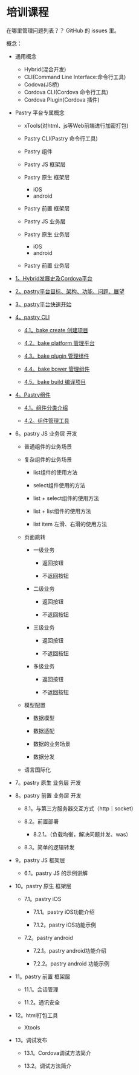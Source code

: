 # 培训课程

在哪里管理问题列表？？
GitHub 的 issues 里。

概念：

* 通用概念
    * Hybrid(混合开发)
    * CLI(Command Line Interface:命令行工具)
    * Codova(JS桥)
    * Cordova CLI(Cordova 命令行工具)
    * Cordova Plugin(Cordova 插件)
* Pastry 平台专属概念
    * xTools(对html、js等Web前端进行加密打包)
    * Pastry CLI(Pastry 命令行工具)
    * Pastry 组件
    
    * Pastry JS 框架层
    * Pastry 原生 框架层
        * iOS
        * android
    * Pastry 前置 框架层
    
    * Pastry JS 业务层
    * Pastry 原生 业务层
        * iOS
        * android
    * Pastry 前置 业务层

* [1。Hybrid发展史及Cordova平台][md_hybrid]

[md_hybrid]: ./hybrid.md

* [2。pastry平台目标、架构、功能、问题、展望][md_abstract]

[md_abstract]: ./abstract/abstract.md

* [3。pastry平台快速开始][md_quickstart]

[md_quickstart]: ./index.md

* [4。pastry CLI][md_pastry-cli]

    * [4.1。bake create 创建项目][md_pastry-cli]
    
    * [4.2。bake platform 管理平台][md_pastry-cli]
    
    * [4.3。bake plugin 管理组件][md_pastry-cli]
    
    * [4.4。bake bower 管理组件][md_pastry-cli]
    
    * [4.5。bake build 编译项目][md_pastry-cli]
        
[md_pastry-cli]:./pastry-cli/bake.md

* [4。Pastry组件][md_plugin]
        
    * [4.1。组件分类介绍][md_plugin]
    
    * [4.2。组件管理工具][md_plugin]

[md_plugin]: ../plugins/plugins.md

* 6。pastry JS 业务层 开发
    
    * 普通组件的业务场景
    
    * 复杂组件的业务场景
    
        * list组件的使用方法
        
        * select组件使用的方法
        
        * list + select组件的使用方法
        
        * list + list组件的使用方法
    
        * list item 左滑、右滑的使用方法  
    
    * 页面跳转
        
        * 一级业务
            
            * 返回按钮

            * 不返回按钮 
        
        * 二级业务
            
            * 返回按钮

            * 不返回按钮 
        
        * 三级业务
            
            * 返回按钮

            * 不返回按钮 
        
        * 多级业务 
            
            * 返回按钮

            * 不返回按钮 
      
    * 模型配置
      
        * 数据模型
        
        * 数据适配
        
        * 数据的业务场景
    
        * 数据分发
    
    * 语言国际化

* 7。pastry 原生 业务层 开发

* 8。pastry 前置 业务层 开发
    
    * 8.1。与第三方服务器交互方式（http｜socket）
    
    * 8.2。前置部署
    
        * 8.2.1。（负载均衡，解决问题并发、was）
    
    * 8.3。简单的逻辑转发
     

* 9。pastry JS 框架层

    * 6.1。pastry JS 的示例讲解

* 10。pastry 原生 框架层
    
    * 7.1。pastry iOS  
    
        * 7.1.1。pastry iOS功能介绍 
    
        * 7.1.2。pastry iOS功能示例

    * 7.2。pastry android
    
        * 7.2.1。pastry android功能介绍
    
        * 7.2.2。pastry android 功能示例

* 11。pastry 前置 框架层
    
    * 11.1。会话管理
    
    * 11.2。通讯安全

* 12。html打包工具
        
    * Xtools

* 13。调试发布
    
    * 13.1。Cordova调试方法简介
    
    * 13.2。调试方法简介
